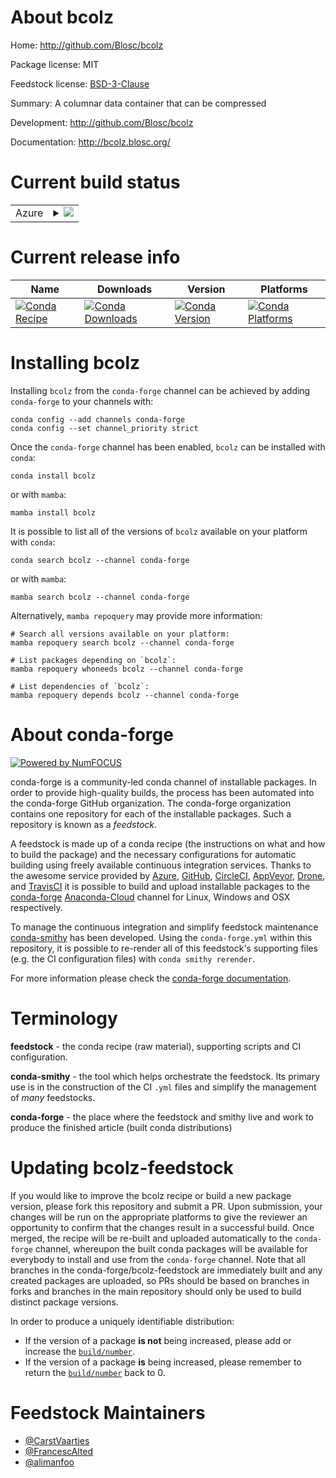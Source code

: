 About bcolz
===========

Home: http://github.com/Blosc/bcolz

Package license: MIT

Feedstock license: [BSD-3-Clause](https://github.com/conda-forge/bcolz-feedstock/blob/main/LICENSE.txt)

Summary: A columnar data container that can be compressed

Development: http://github.com/Blosc/bcolz

Documentation: http://bcolz.blosc.org/

Current build status
====================


<table>
    
  <tr>
    <td>Azure</td>
    <td>
      <details>
        <summary>
          <a href="https://dev.azure.com/conda-forge/feedstock-builds/_build/latest?definitionId=88&branchName=main">
            <img src="https://dev.azure.com/conda-forge/feedstock-builds/_apis/build/status/bcolz-feedstock?branchName=main">
          </a>
        </summary>
        <table>
          <thead><tr><th>Variant</th><th>Status</th></tr></thead>
          <tbody><tr>
              <td>linux_64_python3.7.____cpython</td>
              <td>
                <a href="https://dev.azure.com/conda-forge/feedstock-builds/_build/latest?definitionId=88&branchName=main">
                  <img src="https://dev.azure.com/conda-forge/feedstock-builds/_apis/build/status/bcolz-feedstock?branchName=main&jobName=linux&configuration=linux_64_python3.7.____cpython" alt="variant">
                </a>
              </td>
            </tr><tr>
              <td>linux_64_python3.8.____cpython</td>
              <td>
                <a href="https://dev.azure.com/conda-forge/feedstock-builds/_build/latest?definitionId=88&branchName=main">
                  <img src="https://dev.azure.com/conda-forge/feedstock-builds/_apis/build/status/bcolz-feedstock?branchName=main&jobName=linux&configuration=linux_64_python3.8.____cpython" alt="variant">
                </a>
              </td>
            </tr><tr>
              <td>osx_64_python3.7.____cpython</td>
              <td>
                <a href="https://dev.azure.com/conda-forge/feedstock-builds/_build/latest?definitionId=88&branchName=main">
                  <img src="https://dev.azure.com/conda-forge/feedstock-builds/_apis/build/status/bcolz-feedstock?branchName=main&jobName=osx&configuration=osx_64_python3.7.____cpython" alt="variant">
                </a>
              </td>
            </tr><tr>
              <td>osx_64_python3.8.____cpython</td>
              <td>
                <a href="https://dev.azure.com/conda-forge/feedstock-builds/_build/latest?definitionId=88&branchName=main">
                  <img src="https://dev.azure.com/conda-forge/feedstock-builds/_apis/build/status/bcolz-feedstock?branchName=main&jobName=osx&configuration=osx_64_python3.8.____cpython" alt="variant">
                </a>
              </td>
            </tr><tr>
              <td>osx_arm64_python3.8.____cpython</td>
              <td>
                <a href="https://dev.azure.com/conda-forge/feedstock-builds/_build/latest?definitionId=88&branchName=main">
                  <img src="https://dev.azure.com/conda-forge/feedstock-builds/_apis/build/status/bcolz-feedstock?branchName=main&jobName=osx&configuration=osx_arm64_python3.8.____cpython" alt="variant">
                </a>
              </td>
            </tr><tr>
              <td>win_64_python3.7.____cpython</td>
              <td>
                <a href="https://dev.azure.com/conda-forge/feedstock-builds/_build/latest?definitionId=88&branchName=main">
                  <img src="https://dev.azure.com/conda-forge/feedstock-builds/_apis/build/status/bcolz-feedstock?branchName=main&jobName=win&configuration=win_64_python3.7.____cpython" alt="variant">
                </a>
              </td>
            </tr><tr>
              <td>win_64_python3.8.____cpython</td>
              <td>
                <a href="https://dev.azure.com/conda-forge/feedstock-builds/_build/latest?definitionId=88&branchName=main">
                  <img src="https://dev.azure.com/conda-forge/feedstock-builds/_apis/build/status/bcolz-feedstock?branchName=main&jobName=win&configuration=win_64_python3.8.____cpython" alt="variant">
                </a>
              </td>
            </tr>
          </tbody>
        </table>
      </details>
    </td>
  </tr>
</table>

Current release info
====================

| Name | Downloads | Version | Platforms |
| --- | --- | --- | --- |
| [![Conda Recipe](https://img.shields.io/badge/recipe-bcolz-green.svg)](https://anaconda.org/conda-forge/bcolz) | [![Conda Downloads](https://img.shields.io/conda/dn/conda-forge/bcolz.svg)](https://anaconda.org/conda-forge/bcolz) | [![Conda Version](https://img.shields.io/conda/vn/conda-forge/bcolz.svg)](https://anaconda.org/conda-forge/bcolz) | [![Conda Platforms](https://img.shields.io/conda/pn/conda-forge/bcolz.svg)](https://anaconda.org/conda-forge/bcolz) |

Installing bcolz
================

Installing `bcolz` from the `conda-forge` channel can be achieved by adding `conda-forge` to your channels with:

```
conda config --add channels conda-forge
conda config --set channel_priority strict
```

Once the `conda-forge` channel has been enabled, `bcolz` can be installed with `conda`:

```
conda install bcolz
```

or with `mamba`:

```
mamba install bcolz
```

It is possible to list all of the versions of `bcolz` available on your platform with `conda`:

```
conda search bcolz --channel conda-forge
```

or with `mamba`:

```
mamba search bcolz --channel conda-forge
```

Alternatively, `mamba repoquery` may provide more information:

```
# Search all versions available on your platform:
mamba repoquery search bcolz --channel conda-forge

# List packages depending on `bcolz`:
mamba repoquery whoneeds bcolz --channel conda-forge

# List dependencies of `bcolz`:
mamba repoquery depends bcolz --channel conda-forge
```


About conda-forge
=================

[![Powered by
NumFOCUS](https://img.shields.io/badge/powered%20by-NumFOCUS-orange.svg?style=flat&colorA=E1523D&colorB=007D8A)](https://numfocus.org)

conda-forge is a community-led conda channel of installable packages.
In order to provide high-quality builds, the process has been automated into the
conda-forge GitHub organization. The conda-forge organization contains one repository
for each of the installable packages. Such a repository is known as a *feedstock*.

A feedstock is made up of a conda recipe (the instructions on what and how to build
the package) and the necessary configurations for automatic building using freely
available continuous integration services. Thanks to the awesome service provided by
[Azure](https://azure.microsoft.com/en-us/services/devops/), [GitHub](https://github.com/),
[CircleCI](https://circleci.com/), [AppVeyor](https://www.appveyor.com/),
[Drone](https://cloud.drone.io/welcome), and [TravisCI](https://travis-ci.com/)
it is possible to build and upload installable packages to the
[conda-forge](https://anaconda.org/conda-forge) [Anaconda-Cloud](https://anaconda.org/)
channel for Linux, Windows and OSX respectively.

To manage the continuous integration and simplify feedstock maintenance
[conda-smithy](https://github.com/conda-forge/conda-smithy) has been developed.
Using the ``conda-forge.yml`` within this repository, it is possible to re-render all of
this feedstock's supporting files (e.g. the CI configuration files) with ``conda smithy rerender``.

For more information please check the [conda-forge documentation](https://conda-forge.org/docs/).

Terminology
===========

**feedstock** - the conda recipe (raw material), supporting scripts and CI configuration.

**conda-smithy** - the tool which helps orchestrate the feedstock.
                   Its primary use is in the construction of the CI ``.yml`` files
                   and simplify the management of *many* feedstocks.

**conda-forge** - the place where the feedstock and smithy live and work to
                  produce the finished article (built conda distributions)


Updating bcolz-feedstock
========================

If you would like to improve the bcolz recipe or build a new
package version, please fork this repository and submit a PR. Upon submission,
your changes will be run on the appropriate platforms to give the reviewer an
opportunity to confirm that the changes result in a successful build. Once
merged, the recipe will be re-built and uploaded automatically to the
`conda-forge` channel, whereupon the built conda packages will be available for
everybody to install and use from the `conda-forge` channel.
Note that all branches in the conda-forge/bcolz-feedstock are
immediately built and any created packages are uploaded, so PRs should be based
on branches in forks and branches in the main repository should only be used to
build distinct package versions.

In order to produce a uniquely identifiable distribution:
 * If the version of a package **is not** being increased, please add or increase
   the [``build/number``](https://docs.conda.io/projects/conda-build/en/latest/resources/define-metadata.html#build-number-and-string).
 * If the version of a package **is** being increased, please remember to return
   the [``build/number``](https://docs.conda.io/projects/conda-build/en/latest/resources/define-metadata.html#build-number-and-string)
   back to 0.

Feedstock Maintainers
=====================

* [@CarstVaartjes](https://github.com/CarstVaartjes/)
* [@FrancescAlted](https://github.com/FrancescAlted/)
* [@alimanfoo](https://github.com/alimanfoo/)


